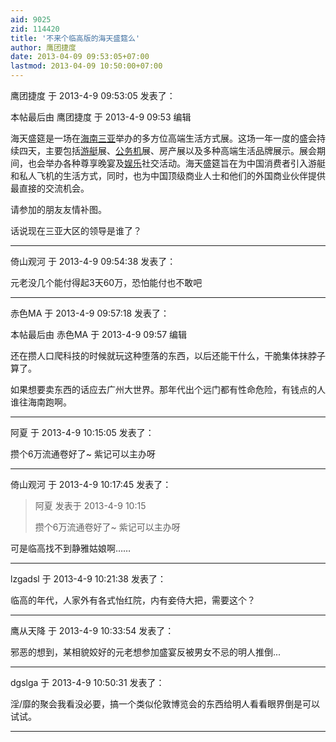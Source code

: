 ```yaml
---
aid: 9025
zid: 114420
title: '不来个临高版的海天盛筵么'
author: 鹰团捷度
date: 2013-04-09 09:53:05+07:00
lastmod: 2013-04-09 10:50:00+07:00
---
```


鹰团捷度 于 2013-4-9 09:53:05 发表了：

本帖最后由 鹰团捷度 于 2013-4-9 09:53 编辑 

海天盛筵是一场在[海南](http://baike.baidu.com/view/9008.htm)[三亚](http://baike.baidu.com/view/5812.htm)举办的多方位高端生活方式展。这场一年一度的盛会持续四天，主要包括[游艇](http://baike.baidu.com/view/3534.htm)展、[公务机](http://baike.baidu.com/view/52352.htm)展、房产展以及多种高端生活品牌展示。展会期间，也会举办各种尊享晚宴及[娱乐](http://baike.baidu.com/view/13772.htm)社交活动。海天盛筵旨在为中国消费者引入游艇和私人飞机的生活方式，同时，也为中国顶级商业人士和他们的外国商业伙伴提供最直接的交流机会。

请参加的朋友友情补图。

话说现在三亚大区的领导是谁了？

---------

倚山观河 于 2013-4-9 09:54:38 发表了：

元老没几个能付得起3天60万，恐怕能付也不敢吧

---------

赤色MA 于 2013-4-9 09:57:18 发表了：

本帖最后由 赤色MA 于 2013-4-9 09:57 编辑 

还在攒人口爬科技的时候就玩这种堕落的东西，以后还能干什么，干脆集体抹脖子算了。

如果想要卖东西的话应去广州大世界。那年代出个远门都有性命危险，有钱点的人谁往海南跑啊。

---------

阿夏 于 2013-4-9 10:15:05 发表了：

攒个6万流通卷好了~ 紫记可以主办呀

---------

倚山观河 于 2013-4-9 10:17:45 发表了：

> 阿夏 发表于 2013-4-9 10:15
> 
> 攒个6万流通卷好了~ 紫记可以主办呀



可是临高找不到静雅姑娘啊……

---------

lzgadsl 于 2013-4-9 10:21:38 发表了：

临高的年代，人家外有各式怡红院，内有妾侍大把，需要这个？

---------

鹰从天降 于 2013-4-9 10:33:54 发表了：

邪恶的想到，某相貌姣好的元老想参加盛宴反被男女不忌的明人推倒...

---------

dgslga 于 2013-4-9 10:50:31 发表了：

淫/靡的聚会我看没必要，搞一个类似伦敦博览会的东西给明人看看眼界倒是可以试试。

---------

